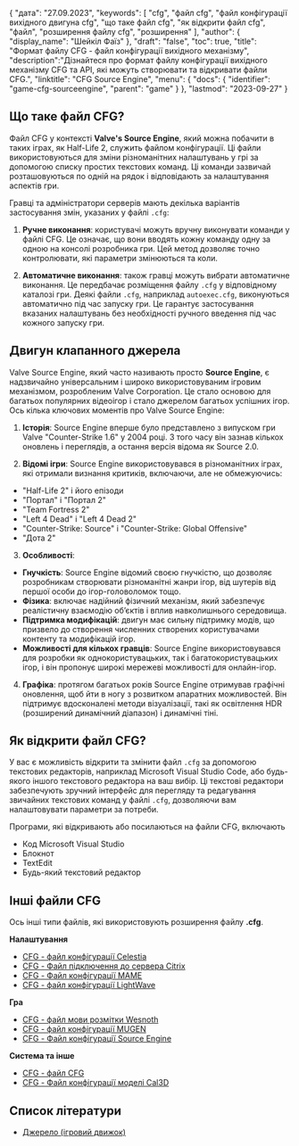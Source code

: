 {
"дата": "27.09.2023",
  "keywords": [
"cfg",
"файл cfg",
"файл конфігурації вихідного двигуна cfg",
"що таке файл cfg",
"як відкрити файл cfg",
"файл",
"розширення файлу cfg",
"розширення"
],
  "author": {
"display_name": "Шейкіл Фаїз"
},
"draft": "false",
"toc": true,
"title": "Формат файлу CFG - файл конфігурації вихідного механізму",
  "description":"Дізнайтеся про формат файлу конфігурації вихідного механізму CFG та API, які можуть створювати та відкривати файли CFG.",
  "linktitle": "CFG Source Engine",
  "menu": {
    "docs": {
      "identifier": "game-cfg-sourceengine",
      "parent": "game"
}
},
"lastmod": "2023-09-27"
}

## Що таке файл CFG?

Файл CFG у контексті **Valve's Source Engine**, який можна побачити в таких іграх, як Half-Life 2, служить файлом конфігурації. Ці файли використовуються для зміни різноманітних налаштувань у грі за допомогою списку простих текстових команд. Ці команди зазвичай розташовуються по одній на рядок і відповідають за налаштування аспектів гри.

Гравці та адміністратори серверів мають декілька варіантів застосування змін, указаних у файлі `.cfg`:

1. **Ручне виконання**: користувачі можуть вручну виконувати команди у файлі CFG. Це означає, що вони вводять кожну команду одну за одною на консолі розробника гри. Цей метод дозволяє точно контролювати, які параметри змінюються та коли.
    





2. **Автоматичне виконання**: також гравці можуть вибрати автоматичне виконання. Це передбачає розміщення файлу `.cfg` у відповідному каталозі гри. Деякі файли `.cfg`, наприклад `autoexec.cfg`, виконуються автоматично під час запуску гри. Це гарантує застосування вказаних налаштувань без необхідності ручного введення під час кожного запуску гри.

## Двигун клапанного джерела

Valve Source Engine, який часто називають просто **Source Engine**, є надзвичайно універсальним і широко використовуваним ігровим механізмом, розробленим Valve Corporation. Це стало основою для багатьох популярних відеоігор і стало джерелом багатьох успішних ігор. Ось кілька ключових моментів про Valve Source Engine:

1. **Історія**: Source Engine вперше було представлено з випуском гри Valve "Counter-Strike 1.6" у 2004 році. З того часу він зазнав кількох оновлень і переглядів, а остання версія відома як Source 2.0.
    





2. **Відомі ігри**: Source Engine використовувався в різноманітних іграх, які отримали визнання критиків, включаючи, але не обмежуючись:
    





- "Half-Life 2" і його епізоди
- "Портал" і "Портал 2"
- "Team Fortress 2"
- "Left 4 Dead" і "Left 4 Dead 2"
- "Counter-Strike: Source" і "Counter-Strike: Global Offensive"
- "Дота 2"
3. **Особливості**:
    





- **Гнучкість**: Source Engine відомий своєю гнучкістю, що дозволяє розробникам створювати різноманітні жанри ігор, від шутерів від першої особи до ігор-головоломок тощо.
- **Фізика**: включає надійний фізичний механізм, який забезпечує реалістичну взаємодію об’єктів і вплив навколишнього середовища.
- **Підтримка модифікацій**: двигун має сильну підтримку модів, що призвело до створення численних створених користувачами контенту та модифікацій ігор.
- **Можливості для кількох гравців**: Source Engine використовувався для розробки як однокористувацьких, так і багатокористувацьких ігор, і він пропонує широкі мережеві можливості для онлайн-ігор.
    





4. **Графіка**: протягом багатьох років Source Engine отримував графічні оновлення, щоб йти в ногу з розвитком апаратних можливостей. Він підтримує вдосконалені методи візуалізації, такі як освітлення HDR (розширений динамічний діапазон) і динамічні тіні.

## Як відкрити файл CFG?

У вас є можливість відкрити та змінити файл `.cfg` за допомогою текстових редакторів, наприклад Microsoft Visual Studio Code, або будь-якого іншого текстового редактора на ваш вибір. Ці текстові редактори забезпечують зручний інтерфейс для перегляду та редагування звичайних текстових команд у файлі `.cfg`, дозволяючи вам налаштовувати параметри за потреби.

Програми, які відкривають або посилаються на файли CFG, включають

- Код Microsoft Visual Studio
- Блокнот
- TextEdit
- Будь-який текстовий редактор

## Інші файли CFG

Ось інші типи файлів, які використовують розширення файлу **.cfg**.

**Налаштування**
- [CFG - файл конфігурації Celestia](/uk/settings/cfg-celestia/)
- [CFG - Файл підключення до сервера Citrix](/uk/settings/cfg-citrix/)
- [CFG - Файл конфігурації MAME](/uk/settings/cfg-mame/)
- [CFG - файл конфігурації LightWave](/uk/settings/cfg-lightwave/)

**Гра**
- [CFG - файл мови розмітки Wesnoth](/uk/game/cfg-wesnoth/)
- [CFG - файл конфігурації MUGEN](/uk/game/cfg-mugen/)
- [CFG - Файл конфігурації Source Engine](/uk/game/cfg-sourceengine/)

**Система та інше**
- [CFG - файл CFG](/uk/system/cfg/)
- [CFG - Файл конфігурації моделі Cal3D](/uk/misc/cfg-cal3d/)

## Список літератури
* [Джерело (ігровий движок)](https://en.wikipedia.org/wiki/Source_(game_engine))

